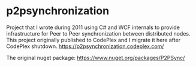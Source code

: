 # p2psynchronization
Project that I wrote during 2011 using C# and WCF internals to provide infrastructure for Peer to Peer synchronization between distributed nodes.
This project originally published to CodePlex and I migrate it here after CodePlex shutdown.
https://p2psynchronization.codeplex.com/

The original nuget package:
https://www.nuget.org/packages/P2PSync/
